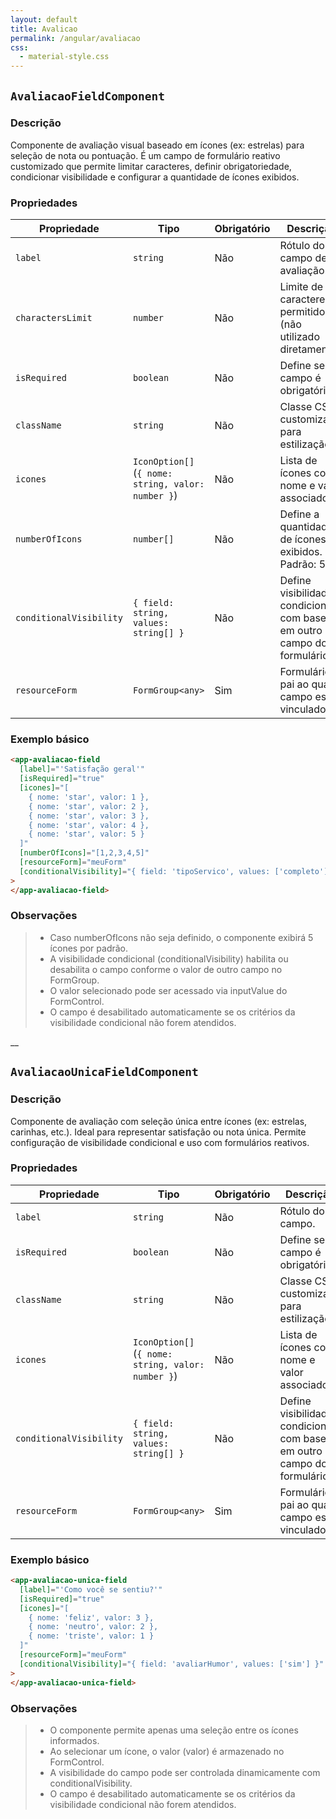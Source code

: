 ```yaml
---
layout: default
title: Avalicao
permalink: /angular/avaliacao
css:
  - material-style.css
---
```

## `AvaliacaoFieldComponent`

### Descrição

Componente de avaliação visual baseado em ícones (ex: estrelas) para seleção de nota ou pontuação. É um campo de formulário reativo customizado que permite limitar caracteres, definir obrigatoriedade, condicionar visibilidade e configurar a quantidade de ícones exibidos.

### Propriedades

| Propriedade             | Tipo                                               | Obrigatório | Descrição                                                              | Exemplo                                  |
| ----------------------- | -------------------------------------------------- | ----------- | ---------------------------------------------------------------------- | ---------------------------------------- |
| `label`                 | `string`                                           | Não         | Rótulo do campo de avaliação.                                          | `"Avaliação do serviço"`                 |
| `charactersLimit`       | `number`                                           | Não         | Limite de caracteres permitido (não utilizado diretamente).            | `100`                                    |
| `isRequired`            | `boolean`                                          | Não         | Define se o campo é obrigatório.                                       | `true`                                   |
| `className`             | `string`                                           | Não         | Classe CSS customizada para estilização.                               | `"avaliacao-custom"`                     |
| `icones`                | `IconOption[]` (`{ nome: string, valor: number }`) | Não         | Lista de ícones com nome e valor associados.                           | `[ { nome: "estrela", valor: 1 }, ... ]` |
| `numberOfIcons`         | `number[]`                                         | Não         | Define a quantidade de ícones exibidos. Padrão: 5.                     | `[1, 2, 3, 4, 5]`                        |
| `conditionalVisibility` | `{ field: string, values: string[] }`              | Não         | Define visibilidade condicional com base em outro campo do formulário. | `{ field: "tipo", values: ["sim"] }`     |
| `resourceForm`          | `FormGroup<any>`                                   | Sim         | Formulário pai ao qual o campo está vinculado.                         | `formGroupInstance`                      |

### Exemplo básico

```html
<app-avaliacao-field
  [label]="'Satisfação geral'"
  [isRequired]="true"
  [icones]="[
    { nome: 'star', valor: 1 },
    { nome: 'star', valor: 2 },
    { nome: 'star', valor: 3 },
    { nome: 'star', valor: 4 },
    { nome: 'star', valor: 5 }
  ]"
  [numberOfIcons]="[1,2,3,4,5]"
  [resourceForm]="meuForm"
  [conditionalVisibility]="{ field: 'tipoServico', values: ['completo'] }"
>
</app-avaliacao-field>
```

### Observações

> - Caso numberOfIcons não seja definido, o componente exibirá 5 ícones por padrão.
> - A visibilidade condicional (conditionalVisibility) habilita ou desabilita o campo conforme o valor de outro campo no FormGroup.
> - O valor selecionado pode ser acessado via inputValue do FormControl.
> - O campo é desabilitado automaticamente se os critérios da visibilidade condicional não forem atendidos.

\_\_

## `AvaliacaoUnicaFieldComponent`

### Descrição

Componente de avaliação com seleção única entre ícones (ex: estrelas, carinhas, etc.). Ideal para representar satisfação ou nota única. Permite configuração de visibilidade condicional e uso com formulários reativos.

### Propriedades

| Propriedade             | Tipo                                               | Obrigatório | Descrição                                                              | Exemplo                                                     |
| ----------------------- | -------------------------------------------------- | ----------- | ---------------------------------------------------------------------- | ----------------------------------------------------------- |
| `label`                 | `string`                                           | Não         | Rótulo do campo.                                                       | `"Nota geral"`                                              |
| `isRequired`            | `boolean`                                          | Não         | Define se o campo é obrigatório.                                       | `true`                                                      |
| `className`             | `string`                                           | Não         | Classe CSS customizada para estilização.                               | `"avaliacao-unica"`                                         |
| `icones`                | `IconOption[]` (`{ nome: string, valor: number }`) | Não         | Lista de ícones com nome e valor associados.                           | `[ { nome: "bom", valor: 1 }, { nome: "ruim", valor: 0 } ]` |
| `conditionalVisibility` | `{ field: string, values: string[] }`              | Não         | Define visibilidade condicional com base em outro campo do formulário. | `{ field: "mostrarNota", values: ["sim"] }`                 |
| `resourceForm`          | `FormGroup<any>`                                   | Sim         | Formulário pai ao qual o campo está vinculado.                         | `formGroupInstance`                                         |

### Exemplo básico

```html
<app-avaliacao-unica-field
  [label]="'Como você se sentiu?'"
  [isRequired]="true"
  [icones]="[
    { nome: 'feliz', valor: 3 },
    { nome: 'neutro', valor: 2 },
    { nome: 'triste', valor: 1 }
  ]"
  [resourceForm]="meuForm"
  [conditionalVisibility]="{ field: 'avaliarHumor', values: ['sim'] }"
>
</app-avaliacao-unica-field>
```

### Observações

> - O componente permite apenas uma seleção entre os ícones informados.
> - Ao selecionar um ícone, o valor (valor) é armazenado no FormControl.
> - A visibilidade do campo pode ser controlada dinamicamente com conditionalVisibility.
> - O campo é desabilitado automaticamente se os critérios da visibilidade condicional não forem atendidos.

